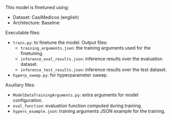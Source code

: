 This model is finetuned using:

- Dataset: CasiMedicos (english)
- Architecture: Baseline 

Executable files:
- `train.py`: to finetune the model. Output files:
    - `training_arguments.json`: the training arguments used for the finetuning.
    - `inference_eval_results.json`: inference results over the evaluation dataset.
    - `inference_test_results.json`: inference results over the test dataset.
- `hyperp_sweep.py`: for hyperparameter sweep.

Axuiliary files:
- `ModelDataTrainingArguments.py`: extra arguments for model configuration.
- `eval_function`: evaluation function computed during training.
- `hypers_example.json`: training arguments JSON example for the training.